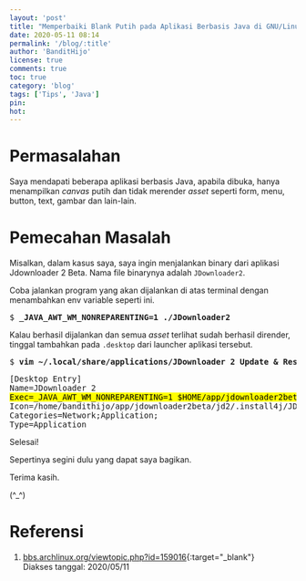 ```yaml
---
layout: 'post'
title: "Memperbaiki Blank Putih pada Aplikasi Berbasis Java di GNU/Linux"
date: 2020-05-11 08:14
permalink: '/blog/:title'
author: 'BanditHijo'
license: true
comments: true
toc: true
category: 'blog'
tags: ['Tips', 'Java']
pin:
hot:
---
```


<!-- BANNER OF THE POST -->
<!-- <img class="post&#45;body&#45;img" src="{{ site.lazyload.logo_blank_banner }}" data&#45;echo="#" alt="banner"> -->

# Permasalahan

Saya mendapati beberapa aplikasi berbasis Java, apabila dibuka, hanya menampilkan *canvas* putih dan tidak merender *asset* seperti form, menu, button, text, gambar dan lain-lain.

# Pemecahan Masalah

Misalkan, dalam kasus saya, saya ingin menjalankan binary dari aplikasi Jdownloader 2 Beta. Nama file binarynya adalah `JDownloader2`.

Coba jalankan program yang akan dijalankan di atas terminal dengan menambahkan env variable seperti ini.

<pre>
$ <b>_JAVA_AWT_WM_NONREPARENTING=1 ./JDownloader2</b>
</pre>

Kalau berhasil dijalankan dan semua *asset* terlihat sudah berhasil dirender, tinggal tambahkan pada `.desktop` dari launcher aplikasi tersebut.

<pre>
$ <b>vim ~/.local/share/applications/JDownloader 2 Update & Rescue-0.desktop</b>
</pre>

<pre>
[Desktop Entry]
Name=JDownloader 2
<mark>Exec=_JAVA_AWT_WM_NONREPARENTING=1 $HOME/app/jdownloader2beta/JDownloader2</mark>
Icon=/home/bandithijo/app/jdownloader2beta/jd2/.install4j/JDownloader2.png
Categories=Network;Application;
Type=Application
</pre>

Selesai!

Sepertinya segini dulu yang dapat saya bagikan.

Terima kasih.

(^_^)







# Referensi

1. [bbs.archlinux.org/viewtopic.php?id=159016](https://bbs.archlinux.org/viewtopic.php?id=159016){:target="_blank"}
<br>Diakses tanggal: 2020/05/11
